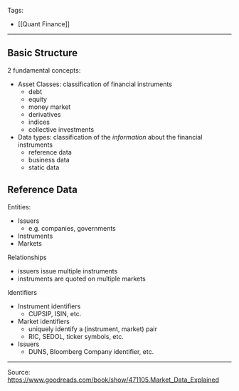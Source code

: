 Tags:
- [[Quant Finance]]
---
## Basic Structure
2 fundamental concepts:
* Asset Classes: classification of financial instruments
    - debt
    - equity
    - money market
    - derivatives
    - indices
    - collective investments
* Data types: classification of the _information_ about the financial instruments
    - reference data
    - business data
    - static data

## Reference Data
Entities:
- Issuers
    - e.g. companies, governments
- Instruments
- Markets

Relationships
- issuers issue multiple instruments
- instruments are quoted on multiple markets

Identifiers
- Instrument identifiers
    - CUPSIP, ISIN, etc.
- Market identifiers
    - uniquely identify a (instrument, market) pair
    - RIC, SEDOL, ticker symbols, etc.
- Issuers
    - DUNS, Bloomberg Company identifier, etc.

---
Source: https://www.goodreads.com/book/show/471105.Market_Data_Explained
